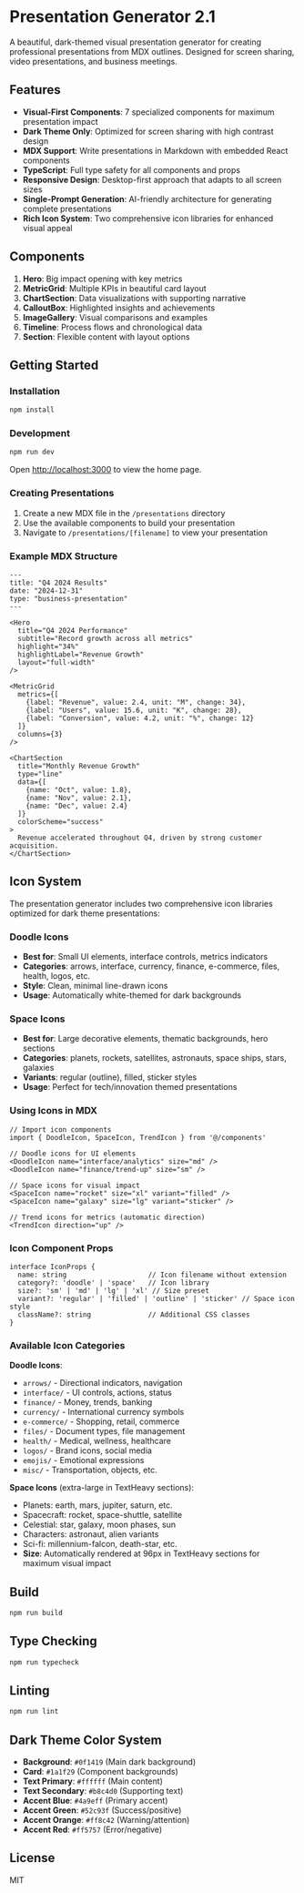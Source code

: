 # Presentation Generator 2.1

A beautiful, dark-themed visual presentation generator for creating professional presentations from MDX outlines. Designed for screen sharing, video presentations, and business meetings.

## Features

- **Visual-First Components**: 7 specialized components for maximum presentation impact
- **Dark Theme Only**: Optimized for screen sharing with high contrast design
- **MDX Support**: Write presentations in Markdown with embedded React components
- **TypeScript**: Full type safety for all components and props
- **Responsive Design**: Desktop-first approach that adapts to all screen sizes
- **Single-Prompt Generation**: AI-friendly architecture for generating complete presentations
- **Rich Icon System**: Two comprehensive icon libraries for enhanced visual appeal

## Components

1. **Hero**: Big impact opening with key metrics
2. **MetricGrid**: Multiple KPIs in beautiful card layout
3. **ChartSection**: Data visualizations with supporting narrative
4. **CalloutBox**: Highlighted insights and achievements
5. **ImageGallery**: Visual comparisons and examples
6. **Timeline**: Process flows and chronological data
7. **Section**: Flexible content with layout options

## Getting Started

### Installation

```bash
npm install
```

### Development

```bash
npm run dev
```

Open [http://localhost:3000](http://localhost:3000) to view the home page.

### Creating Presentations

1. Create a new MDX file in the `/presentations` directory
2. Use the available components to build your presentation
3. Navigate to `/presentations/[filename]` to view your presentation

### Example MDX Structure

```mdx
---
title: "Q4 2024 Results"
date: "2024-12-31"
type: "business-presentation"
---

<Hero 
  title="Q4 2024 Performance" 
  subtitle="Record growth across all metrics"
  highlight="34%"
  highlightLabel="Revenue Growth"
  layout="full-width"
/>

<MetricGrid 
  metrics={[
    {label: "Revenue", value: 2.4, unit: "M", change: 34},
    {label: "Users", value: 15.6, unit: "K", change: 28},
    {label: "Conversion", value: 4.2, unit: "%", change: 12}
  ]}
  columns={3}
/>

<ChartSection 
  title="Monthly Revenue Growth"
  type="line"
  data={[
    {name: "Oct", value: 1.8},
    {name: "Nov", value: 2.1}, 
    {name: "Dec", value: 2.4}
  ]}
  colorScheme="success"
>
  Revenue accelerated throughout Q4, driven by strong customer acquisition.
</ChartSection>
```

## Icon System

The presentation generator includes two comprehensive icon libraries optimized for dark theme presentations:

### Doodle Icons
- **Best for**: Small UI elements, interface controls, metrics indicators
- **Categories**: arrows, interface, currency, finance, e-commerce, files, health, logos, etc.
- **Style**: Clean, minimal line-drawn icons
- **Usage**: Automatically white-themed for dark backgrounds

### Space Icons  
- **Best for**: Large decorative elements, thematic backgrounds, hero sections
- **Categories**: planets, rockets, satellites, astronauts, space ships, stars, galaxies
- **Variants**: regular (outline), filled, sticker styles
- **Usage**: Perfect for tech/innovation themed presentations

### Using Icons in MDX

```tsx
// Import icon components
import { DoodleIcon, SpaceIcon, TrendIcon } from '@/components'

// Doodle icons for UI elements
<DoodleIcon name="interface/analytics" size="md" />
<DoodleIcon name="finance/trend-up" size="sm" />

// Space icons for visual impact  
<SpaceIcon name="rocket" size="xl" variant="filled" />
<SpaceIcon name="galaxy" size="lg" variant="sticker" />

// Trend icons for metrics (automatic direction)
<TrendIcon direction="up" />
```

### Icon Component Props

```tsx
interface IconProps {
  name: string                    // Icon filename without extension
  category?: 'doodle' | 'space'   // Icon library
  size?: 'sm' | 'md' | 'lg' | 'xl' // Size preset
  variant?: 'regular' | 'filled' | 'outline' | 'sticker' // Space icon style
  className?: string              // Additional CSS classes
}
```

### Available Icon Categories

**Doodle Icons**:
- `arrows/` - Directional indicators, navigation
- `interface/` - UI controls, actions, status
- `finance/` - Money, trends, banking
- `currency/` - International currency symbols  
- `e-commerce/` - Shopping, retail, commerce
- `files/` - Document types, file management
- `health/` - Medical, wellness, healthcare
- `logos/` - Brand icons, social media
- `emojis/` - Emotional expressions
- `misc/` - Transportation, objects, etc.

**Space Icons** (extra-large in TextHeavy sections):
- Planets: earth, mars, jupiter, saturn, etc.
- Spacecraft: rocket, space-shuttle, satellite
- Celestial: star, galaxy, moon phases, sun
- Characters: astronaut, alien variants
- Sci-fi: millennium-falcon, death-star, etc.
- **Size**: Automatically rendered at 96px in TextHeavy sections for maximum visual impact

## Build

```bash
npm run build
```

## Type Checking

```bash
npm run typecheck
```

## Linting

```bash
npm run lint
```

## Dark Theme Color System

- **Background**: `#0f1419` (Main dark background)
- **Card**: `#1a1f29` (Component backgrounds)
- **Text Primary**: `#ffffff` (Main content)
- **Text Secondary**: `#b8c4d0` (Supporting text)
- **Accent Blue**: `#4a9eff` (Primary accent)
- **Accent Green**: `#52c93f` (Success/positive)
- **Accent Orange**: `#ff8c42` (Warning/attention)
- **Accent Red**: `#ff5757` (Error/negative)

## License

MIT